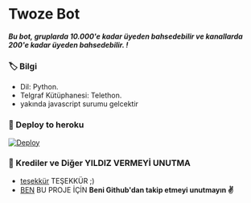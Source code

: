 # Twoze Bot
_**Bu bot, gruplarda 10.000'e kadar üyeden bahsedebilir ve kanallarda 200'e kadar üyeden bahsedebilir. !**_

### 🏷 Bilgi
- Dil: Python.
- Telgraf Kütüphanesi: Telethon.
- yakında javascript surumu gelcektir

### 🚀 Deploy to heroku
[![Deploy](https://www.herokucdn.com/deploy/button.svg)](https://heroku.com/deploy?template=https://github.com/Swoxycomebackk/tag)

### 🎯 Krediler ve Diğer YILDIZ VERMEYİ UNUTMA
- [teşekkür](https://t.me/+FYp4FGEwtQcwNDVk) TEŞEKKÜR ;)
- [BEN](https://t.me/+FYp4FGEwtQcwNDVk) BU PROJE İÇİN
**Beni Github'dan takip etmeyi unutmayın ✌️**
